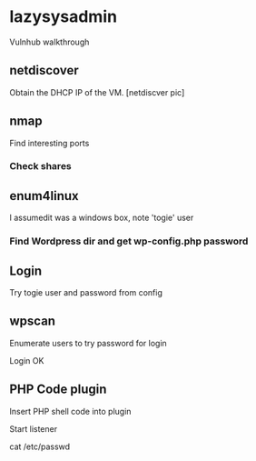 # lazysysadmin
Vulnhub walkthrough

## netdiscover

Obtain the DHCP IP of the VM.
[netdiscver pic]

## nmap

Find interesting ports

### Check shares


## enum4linux

I assumedit was a windows box, note 'togie' user


### Find Wordpress dir and get wp-config.php password


## Login

Try togie user and password from config


## wpscan

Enumerate users to try password for login

Login OK

## PHP Code plugin

Insert PHP shell code into plugin

Start listener

cat /etc/passwd


